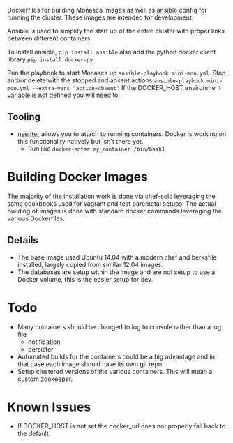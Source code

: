 Dockerfiles for building Monasca Images as well as [ansible](http://www.ansible.com) config for running the cluster.
These images are intended for development.

Ansible is used to simplify the start up of the entire cluster with proper links between different containers.

To install ansible, `pip install ansible` also add the python docker client library `pip install docker-py`

Run the playbook to start Monasca up `ansible-playbook mini-mon.yml`.
Stop and/or delete with the stopped and absent actions `ansible-playbook mini-mon.yml --extra-vars "action=absent"`
If the DOCKER_HOST environment variable is not defined you will need to.

## Tooling
  - [nsenter](https://github.com/jpetazzo/nsenter) allows you to attach to running containers. Docker is working on this functionality natively but isn't there yet.
    - Run like `docker-enter my_container /bin/bash1`

# Building Docker Images
The majority of the installation work is done via chef-solo leveraging the same cookbooks used for vagrant and test baremetal setups.
The actual building of images is done with standard docker commands leveraging the various Dockerfiles.

## Details
- The base image used Ubuntu 14.04 with a modern chef and berksfile installed, largely copied from similar 12.04 images.
- The databases are setup within the image and are not setup to use a Docker volume, this is the easier setup for dev.

# Todo
- Many containers should be changed to log to console rather than a log file
  - notification
  - persister
- Automated builds for the containers could be a big advantage and in that case each image should have its own git repo.
- Setup clustered versions of the various containers. This will mean a custom zookeeper.

# Known Issues
- If DOCKER_HOST is not set the docker_url does not properly fall back to the default.
